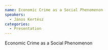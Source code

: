 ```yaml
--- 
name: Economic Crime as a Social Phenomenon 
speakers: 
  - János Kertész 
categories:
  - Presentation
---
```


Economic Crime as a Social Phenomenon